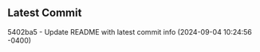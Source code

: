 
## Latest Commit
5402ba5 - Update README with latest commit info (2024-09-04 10:24:56 -0400) <Yunxi-Zhou>
